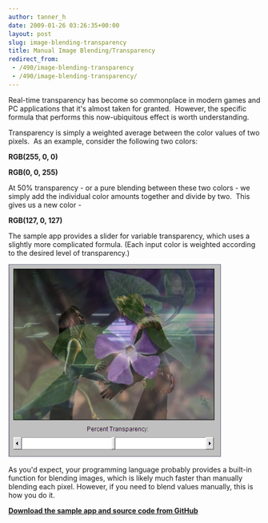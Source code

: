 ```yaml
---
author: tanner_h
date: 2009-01-26 03:26:35+00:00
layout: post
slug: image-blending-transparency
title: Manual Image Blending/Transparency
redirect_from:
 - /490/image-blending-transparency
 - /490/image-blending-transparency/
---
```


Real-time transparency has become so commonplace in modern games and PC applications that it's almost taken for granted.  However, the specific formula that performs this now-ubiquitous effect is worth understanding.

Transparency is simply a weighted average between the color values of two pixels.  As an example, consider the following two colors:

**RGB(255, 0, 0)**

**RGB(0, 0, 255)**

At 50% transparency - or a pure blending between these two colors - we simply add the individual color amounts together and divide by two.  This gives us a new color -

**RGB(127, 0, 127)**

The sample app provides a slider for variable transparency, which uses a slightly more complicated formula.  (Each input color is weighted according to the desired level of transparency.)

![Squall and Rinoa meet a large flower (insert Garden joke of your choice :)](images/manual_transparency.jpg)

As you'd expect, your programming language probably provides a built-in function for blending images, which is likely much faster than manually blending each pixel.  However, if you need to blend values manually, this is how you do it.

**[Download the sample app and source code from GitHub](https://github.com/tannerhelland/vb6-code/tree/master/Transparency-2D)**
